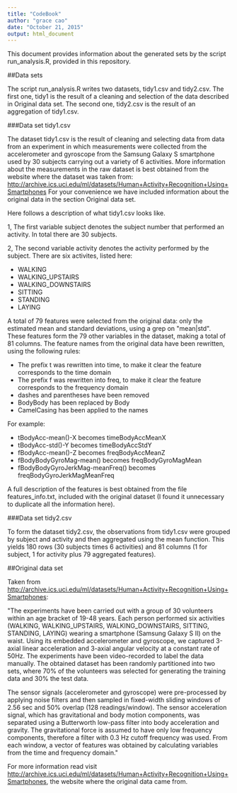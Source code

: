 ```yaml
---
title: "CodeBook"
author: "grace cao"
date: "October 21, 2015"
output: html_document
---
```


This document provides information about the generated sets by the script run_analysis.R, provided in this repository.

##Data sets

The script run_analysis.R writes two datasets, tidy1.csv and tidy2.csv. The first one, tidy1 is the result of a cleaning and selection of the data described in Original data set. The second one, tidy2.csv is the result of an aggregation of tidy1.csv.

###Data set tidy1.csv

The dataset tidy1.csv is the result of cleaning and selecting data from data from an experiment in which measurements were collected from the accelerometer and gyroscope from the Samsung Galaxy S smartphone used by 30 subjects carrying out a variety of 6 activities. More information about the measurements in the raw dataset is best obtained from the website where the dataset was taken from: http://archive.ics.uci.edu/ml/datasets/Human+Activity+Recognition+Using+Smartphones For your convenience we have included information about the original data in the section Original data set.

Here follows a description of what tidy1.csv looks like.

1, The first variable subject denotes the subject number that performed an activity. In total there are 30 subjects.

2, The second variable activity denotes the activity performed by the subject. There are six activites, listed here:

* WALKING
* WALKING_UPSTAIRS
* WALKING_DOWNSTAIRS
* SITTING
* STANDING
* LAYING

A total of 79 features were selected from the original data: only the estimated mean and standard deviations, using a grep on "mean|std". These features form the 79 other variables in the dataset, making a total of 81 columns. The feature names from the original data have been rewritten, using the following rules:

* The prefix t was rewritten into time, to make it clear the feature corresponds to the time domain
* The prefix f was rewritten into freq, to make it clear the feature corresponds to the frequency domain
* dashes and parentheses have been removed
* BodyBody has been replaced by Body
* CamelCasing has been applied to the names

For example:

* tBodyAcc-mean()-X becomes timeBodyAccMeanX
* tBodyAcc-std()-Y becomes timeBodyAccStdY
* fBodyAcc-mean()-Z becomes freqBodyAccMeanZ
* fBodyBodyGyroMag-mean() becomes freqBodyGyroMagMean
* fBodyBodyGyroJerkMag-meanFreq() becomes freqBodyGyroJerkMagMeanFreq

A full description of the features is best obtained from the file features_info.txt, included with the original dataset (I found it unnecessary to duplicate all the information here).

###Data set tidy2.csv

To form the dataset tidy2.csv, the observations from tidy1.csv were grouped by subject and activity and then aggregated using the mean function. This yields 180 rows (30 subjects times 6 activities) and 81 columns (1 for subject, 1 for activity plus 79 aggregated features).

##Original data set

Taken from http://archive.ics.uci.edu/ml/datasets/Human+Activity+Recognition+Using+Smartphones:

"The experiments have been carried out with a group of 30 volunteers within an age bracket of 19-48 years. Each person performed six activities (WALKING, WALKING_UPSTAIRS, WALKING_DOWNSTAIRS, SITTING, STANDING, LAYING) wearing a smartphone (Samsung Galaxy S II) on the waist. Using its embedded accelerometer and gyroscope, we captured 3-axial linear acceleration and 3-axial angular velocity at a constant rate of 50Hz. The experiments have been video-recorded to label the data manually. The obtained dataset has been randomly partitioned into two sets, where 70% of the volunteers was selected for generating the training data and 30% the test data.

The sensor signals (accelerometer and gyroscope) were pre-processed by applying noise filters and then sampled in fixed-width sliding windows of 2.56 sec and 50% overlap (128 readings/window). The sensor acceleration signal, which has gravitational and body motion components, was separated using a Butterworth low-pass filter into body acceleration and gravity. The gravitational force is assumed to have only low frequency components, therefore a filter with 0.3 Hz cutoff frequency was used. From each window, a vector of features was obtained by calculating variables from the time and frequency domain."

For more information read visit http://archive.ics.uci.edu/ml/datasets/Human+Activity+Recognition+Using+Smartphones, the website where the original data came from. 